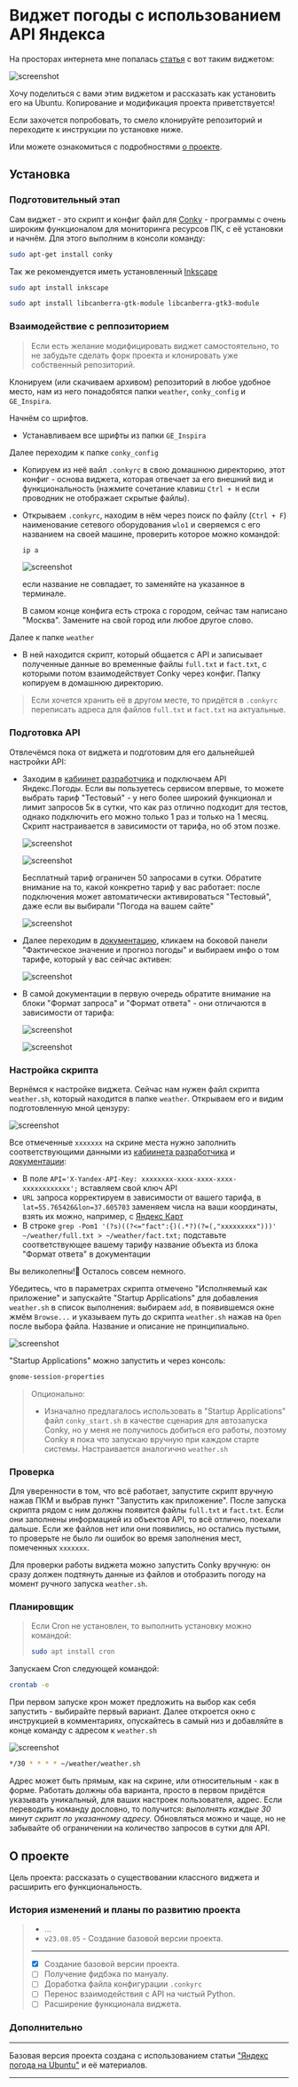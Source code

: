 # Виджет погоды с использованием API Яндекса

На просторах интернета мне попалась [статья](https://zhaik.su/667/yandeks-pogoda-na-ubuntu) с вот таким виджетом:

![screenshot](https://s8d7.turboimg.net/sp/1ce460999585657795bb3b7d3f46b3e0/4444516.png "Пример работы виджета, можно открыть в фуллскрин")

Хочу поделиться с вами этим виджетом и рассказать как установить его на Ubuntu. Копирование и модификация проекта приветствуется!

Если захочется попробовать, то смело клонируйте репозиторий и переходите к инструкции по установке ниже.

Или можете ознакомиться с подробностями [о проекте](#about).


## Установка


### Подготовительный этап

Сам виджет - это скрипт и конфиг файл для [Conky](https://github.com/brndnmtthws/conky) - программы с очень широким функционалом для мониторинга ресурсов ПК, с её установки и начнём.
Для этого выполним в консоли команду:
```BASH
sudo apt-get install conky
```

Так же рекомендуется иметь установленный [Inkscape](https://inkscape.org/)
```BASH
sudo apt install inkscape
```
```BASH
sudo apt install libcanberra-gtk-module libcanberra-gtk3-module
```


### Взаимодействие с реппозиторием

> Если есть желание модифицировать виджет самостоятельно, то не забудьте сделать форк проекта и клонировать уже собственный репозиторий.

Клонируем (или скачиваем архивом) репозиторий в любое удобное место, нам из него понадобятся папки `weather`, `conky_config` и `GE_Inspira`.

Начнём со шрифтов.
* Устанавливаем все шрифты из папки `GE_Inspira`

Далее переходим к папке `conky_config`
* Копируем из неё вайл `.conkyrc` в свою домашнюю директорию, этот конфиг - основа виджета, которая отвечает за его внешний вид и функциональность (нажмите сочетание клавиш `Ctrl + H` если проводник не отображает скрытые файлы).
* Открываем `.conkyrc`, находим в нём через поиск по файлу (`Ctrl + F`) наименование сетевого оборудования `wlo1` и сверяемся с его названием на своей машине, проверить которое можно командой:
    ```BASH
    ip a
    ```
    ![screenshot](https://s8d4.turboimg.net/sp/197339308b8eabd13b2a5c63908fa0b4/4110919.png)
  
  если название не совпадает, то заменяйте на указанное в терминале.

  В самом конце конфига есть строка с городом, сейчас там написано "Москва". Замените на свой город или любое другое слово.

Далее к папке `weather`
* В ней находится скрипт, который общается с API и записывает полученные данные во временные файлы `full.txt` и `fact.txt`, с которыми потом взаимодействует Conky через конфиг. Папку копируем в домашнюю директорию.
> Если хочется хранить её в другом месте, то придётся в `.conkyrc` переписать адреса для файлов `full.txt` и `fact.txt` на актуальные.


### Подготовка API

Отвлечёмся пока от виджета и подготовим для его дальнейшей настройки API:
* Заходим в [кабиинет разработчика](https://developer.tech.yandex.ru/services) и подключаем API Яндекс.Погоды. Если вы пользуетесь сервисом впервые, то можете выбрать тариф "Тестовый" - у него более широкий функционал и лимит запросов 5к в сутки, что как раз отлично подходит для тестов, однако подключить его можно только 1 раз и только на 1 месяц. Скрипт настраивается в зависимости от тарифа, но об этом позже.
  
  ![screenshot](https://s8d5.turboimg.net/sp/7f9213973d8925faa2223ca98690cba6/2436993.png)
  
  ![screenshot](https://s8d2.turboimg.net/sp/08a4017f5ba13e122e07e74b76055844/7475884.png)

  Бесплатный тариф ограничен 50 запросами в сутки. Обратите внимание на то, какой конкретно тариф у вас работает: после подключения может автоматически активироваться "Тестовый", даже если вы выбирали "Погода на вашем сайте"
  
  ![screenshot](https://s8d5.turboimg.net/sp/086b59ddd8a371ba22cdc2fa6c771943/9648376.png "Пример внешнего вида страницы с подключенным API")
* Далее переходим в [документацию](https://yandex.ru/dev/weather/doc/dg/concepts/about.html), кликаем на боковой панели "Фактическое значение и прогноз погоды" и выбираем инфо о том тарифе, который у вас сейчас активен:
  
  ![screenshot](https://s8d2.turboimg.net/sp/ea79b8d853b01c7053e98b834f535573/1791050.png)
* В самой документации в первую очередь обратите внимание на блоки "Формат запроса" и "Формат ответа" - они отличаются в зависимости от тарифа:
  
  ![screenshot](https://s8d4.turboimg.net/sp/b3cb7db676262b562d85825db59bdaf6/5472445.png "Выделена отливающаяся часть")
  
  ![screenshot](https://s8d8.turboimg.net/sp/e97171ad95ec750353d47c65655c1f4b/1023191.png "Выделена отливающаяся часть")


### Настройка скрипта

Вернёмся к настройке виджета.
Сейчас нам нужен файл скрипта `weather.sh`, который находится в папке `weather`. Открываем его и видим подготовленную мной цензуру:

![screenshot](https://s8d2.turboimg.net/sp/c8c77d10bee556b704d4692c4f744c33/6720133.png "¯\\_(ツ)_/¯")

Все отмеченные `xxxxxxx` на скрине места нужно заполнить соответствующими данными из [кабиинета разработчика](https://developer.tech.yandex.ru/services) и [документации](https://yandex.ru/dev/weather/doc/dg/concepts/about.html):
* В поле `API='X-Yandex-API-Key: xxxxxxxx-xxxx-xxxx-xxxx-xxxxxxxxxxxx';` вставляем свой ключ API
* `URL` запроса корректируем в зависимости от вашего тарифа, в `lat=55.765426&lon=37.605703` заменяем числа на ваши координаты, взять их можно, например, с [Яндекс Карт](https://yandex.ru/maps/)
* В строке `grep -Pom1 '(?s)((?<="fact":{)(.*?)(?=(,"xxxxxxxxx")))' ~/weather/full.txt > ~/weather/fact.txt;` подставьте соответствующее вашему тарифу название объекта из блока "Формат ответа" в документации

Вы великолепны!🎉 Осталось совсем немного.

Убедитесь, что в параметрах скрипта отмечено "Исполняемый как приложение" и запускайте "Startup Applications" для добавления `weather.sh` в список выполнения: выбираем `add`, в появившемся окне жмём `Browse...` и указываем путь до скрипта `weather.sh` нажав на `Open` после выбора файла. Название и описание не принципиально.

![screenshot](https://s8d8.turboimg.net/sp/6912f0d322793bf932efa9dc9d8be794/2766546.png "Окно Startup Applications")

"Startup Applications" можно запустить и через консоль:
```BASH
gnome-session-properties
```

> Опционально:
> * Изначално предлагалось использовать в "Startup Applications" файл `conky_start.sh` в качестве сценария для автозапуска Conky, но у меня не получилось добиться его работы, поэтому Conky я пока что запускаю вручную при каждом старте системы. Настраивается аналогично `weather.sh`


### Проверка

Для уверенности в том, что всё работает, запустите скрипт вручную нажав ПКМ и выбрав пункт "Запустить как приложение". После запуска скрипта рядом с ним должны появится файлы `full.txt` и `fact.txt`. Если они заполнены информацией из объектов API, то всё отлично, поехали дальше. Если же файлов нет или они появились, но остались пустыми, то проверьте не было ли ошибок во время заполнения мест, помеченных `xxxxxxx`.

Для проверки работы виджета можно запустить Conky вручную: он сразу должен подтянуть данные из файлов и отобразить погоду на момент ручного запуска `weather.sh`.


### Планировщик

> Если Cron не установлен, то выполнить установку можно командой:
> ```BASH
> sudo apt install cron
> ```

Запускаем Cron следующей командой:
```BASH
crontab -e
```
При первом запуске крон может предложить на выбор как себя запустить - выбирайте первый вариант. Далее откроется окно с инструкцией в комментариях, опускайтесь в самый низ и добавляйте в конце команду с адресом к `weather.sh`

![screenshot](https://s8d6.turboimg.net/sp/952493469ca734a2d30a06d2d08519ee/2667905.png "Окно редактирования Cron")
```BASH
*/30 * * * * ~/weather/weather.sh
```
Адрес может быть прямым, как на скрине, или относительным - как в форме. Работать должны оба варианта, просто в первом придётся указывать уникальный, для ваших настроек пользователя, адрес. Если переводить команду дословно, то получится: *выполнять каждые 30 минут скрипт по указанному адресу.* Обновляться можно и чаще, но не забывайте об ограничении на количество запросов в сутки для API.


## <a id="about">О проекте</a>

Цель проекта: рассказать о существовании классного виджета и расширить его функциональность.

### История изменений и планы по развитию проекта

> + ...
> + `v23.08.05` - Создание базовой версии проекта.
>
> ---
>
> - [x] Создание базовой версии проекта.
> - [ ] Получение фидбэка по мануалу.
> - [ ] Доработка файла конфигурации `.conkyrc`
> - [ ] Перенос взаимодействия с API на чистый Python.
> - [ ] Расширение функционала виджета.


### Дополнительно

---

Базовая версия проекта создана с использованием статьи ["Яндекс погода на Ubuntu"](https://zhaik.su/667/yandeks-pogoda-na-ubuntu) и её материалов.

---